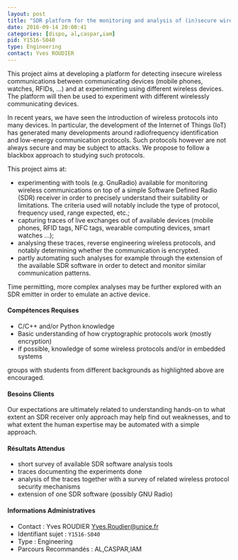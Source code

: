 ```yaml
---
layout: post
title: "SDR platform for the monitoring and analysis of (in)secure wireless communications"
date: 2016-09-14 20:00:41
categories: [dispo, al,caspar,iam]
pid: Y1516-S040
type: Engineering
contact: Yves ROUDIER
---
```

       
This project aims at developing a platform for detecting insecure wireless communications between communicating devices (mobile phones, watches, RFIDs, ...) and at experimenting using different wireless devices. The platform will then be used to experiment with different wirelessly communicating devices.

In recent years, we have seen the introduction of wireless protocols into many devices. In particular, the development of the Internet of Things (IoT) has generated many developments around radiofrequency identification and low-energy communication protocols. Such protocols however are not always secure and may be subject to attacks. We propose to follow a blackbox approach to studying such protocols.

This project aims at:
- experimenting with tools (e.g. GnuRadio) available for monitoring wireless communications on top of a simple Software Defined Radio (SDR) receiver in order to precisely understand their suitability or limitations. The criteria used will notably include the type of protocol, frequency used, range expected, etc.;
- capturing traces of live exchanges out of available devices (mobile phones, RFID tags, NFC tags, wearable computing devices, smart watches ...);
- analysing these traces, reverse engineering wireless protocols, and notably determining whether the communication is encrypted.
- partly automating such analyses for example through the extension of the available SDR software in order to detect and monitor similar communication patterns.

Time permitting, more complex analyses may be further explored with an SDR emitter in order to emulate an active device.

#### Compétences Requises
- C/C++ and/or Python knowledge
- Basic understanding of how cryptographic protocols work (mostly encryption)
- if possible, knowledge of some wireless protocols and/or in embedded systems

groups with students from different backgrounds as highlighted above are encouraged.


#### Besoins Clients
Our expectations are ultimately related to understanding hands-on to what extent an SDR receiver only approach may help find out weaknesses, and to what extent the human expertise may be automated with a simple approach.

#### Résultats Attendus
- short survey of available SDR software analysis tools
- traces documenting the experiments done
- analysis of the traces together with a survey of related wireless protocol security mechanisms
- extension of one SDR software (possibly GNU Radio)
     

#### Informations Administratives
  * Contact : Yves ROUDIER <Yves.Roudier@unice.fr>
  * Identifiant sujet : `Y1516-S040`
  * Type : Engineering
  * Parcours Recommandés : AL,CASPAR,IAM
     